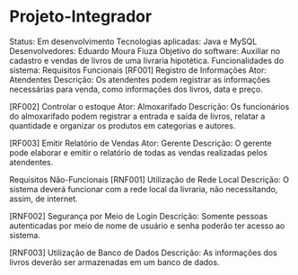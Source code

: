 # Projeto-Integrador
Status: Em desenvolvimento
Tecnologias aplicadas: Java e MySQL
Desenvolvedores: Eduardo Moura Fiuza
Objetivo do software: Auxiliar no cadastro e vendas de livros de uma livraria hipotética.
Funcionalidades do sistema: 
Requisitos Funcionais
[RF001] Registro de Informações
	Ator: Atendentes
	Descrição: Os atendentes podem registrar as informações necessárias para venda, como informações dos livros, data e preço.

[RF002] Controlar o estoque
	Ator: Almoxarifado
	Descrição: Os funcionários do almoxarifado podem registrar a entrada e saída de livros, relatar a quantidade e organizar os produtos em categorias e autores.

[RF003] Emitir Relatório de Vendas
	Ator: Gerente
	Descrição: O gerente pode elaborar e emitir o relatório de todas as vendas realizadas pelos atendentes.
 

Requisitos Não-Funcionais
[RNF001] Utilização de Rede Local
	Descrição: O sistema deverá funcionar com a rede local da livraria, não necessitando, assim, de internet.

[RNF002] Segurança por Meio de Login
	Descrição: Somente pessoas autenticadas por meio de nome de usuário e senha poderão ter acesso ao sistema.

[RNF003] Utilização de Banco de Dados
	Descrição: As informações dos livros deverão ser armazenadas em um banco de dados.
